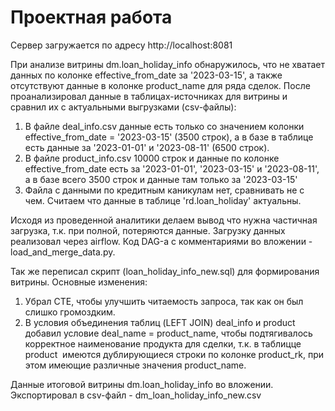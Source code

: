 # Проектная работа

Сервер загружается по адресу http://localhost:8081

При анализе витрины dm.loan_holiday_info обнаружилось, что не хватает данных по колонке effective_from_date за '2023-03-15', а также отсутствуют данные в колонке product_name для ряда сделок.
После проанализировал данные в таблицах-источниках для витрины и сравнил их с актуальными выгрузками (csv-файлы):
1) В файле deal_info.csv данные есть только со значением колонки effective_from_date = '2023-03-15' (3500 строк), а в базе в таблице есть данные за '2023-01-01' и '2023-08-11' (6500 строк).
2) В файле product_info.csv 10000 строк и данные по колонке effective_from_date есть за '2023-01-01', '2023-03-15' и '2023-08-11', а в базе всего 3500 строк и данные там только за '2023-03-15'
3) Файла с данными по кредитным каникулам нет, сравнивать не с чем. Считаем что данные в таблице 'rd.loan_holiday' актуальны.

Исходя из проведенной аналитики делаем вывод что нужна частичная загрузка, т.к. при полной, потеряются данные.
Загрузку данных реализовал через airflow. Код DAG-а с комментариями во вложении - load_and_merge_data.py.

Так же переписал скрипт (loan_holiday_info_new.sql) для формирования витрины. Основные изменения:
1) Убрал CTE, чтобы улучшить читаемость запроса, так как он был слишко громоздким.
2) В условия объединения таблиц (LEFT JOIN) deal_info и product добавил условие deal_name = product_name, чтобы подтягивалось корректное наименование продукта для сделки, т.к. в таблицце product  имеются дублирующиеся строки по колонке product_rk, при этом имеющие различные значения product_name.

Данные итоговой витрины dm.loan_holiday_info во вложении. Экспортировал в csv-файл - dm_loan_holiday_info_new.csv
